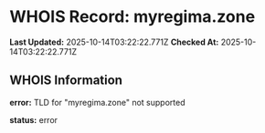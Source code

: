# WHOIS Record: myregima.zone

**Last Updated:** 2025-10-14T03:22:22.771Z
**Checked At:** 2025-10-14T03:22:22.771Z

## WHOIS Information

**error:** TLD for "myregima.zone" not supported

**status:** error


